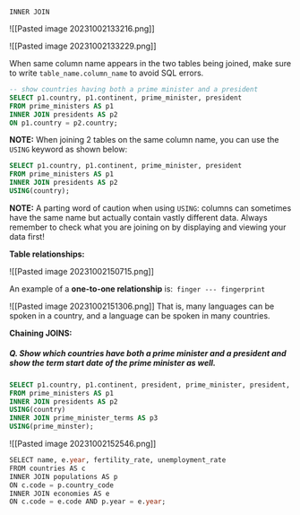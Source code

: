 `INNER JOIN`

![[Pasted image 20231002133216.png]]

![[Pasted image 20231002133229.png]]

When same column name appears in the two tables being joined, make sure to write  `table_name.column_name` to avoid SQL errors.

````SQL
-- show countries having both a prime minister and a president
SELECT p1.country, p1.continent, prime_minister, president
FROM prime_ministers AS p1
INNER JOIN presidents AS p2
ON p1.country = p2.country;
````

**NOTE:** When joining 2 tables on the same column name, you can use the `USING` keyword as shown below:
````SQL
SELECT p1.country, p1.continent, prime_minister, president
FROM prime_ministers AS p1
INNER JOIN presidents AS p2
USING(country);
````

**NOTE:** A parting word of caution when using `USING`: columns can sometimes have the same name but actually contain vastly different data. Always remember to check what you are joining on by displaying and viewing your data first!


**Table relationships:**

![[Pasted image 20231002150715.png]]

An example of a **one-to-one relationship** is:` finger --- fingerprint`

![[Pasted image 20231002151306.png]]
That is, many languages can be spoken in a country, and a language can be spoken in many countries.

**Chaining JOINS:**
##### Q. Show which countries have both a prime minister and a president and show the term start date of the prime minister as well. 
````SQL
SELECT p1.country, p1.continent, president, prime_minister, president, pm_start
FROM prime_ministers AS p1
INNER JOIN presidents AS p2
USING(country)
INNER JOIN prime_minister_terms AS p3
USING(prime_minster); 
````

![[Pasted image 20231002152546.png]]

````SQL
SELECT name, e.year, fertility_rate, unemployment_rate
FROM countries AS c
INNER JOIN populations AS p
ON c.code = p.country_code
INNER JOIN economies AS e
ON c.code = e.code AND p.year = e.year;
````


